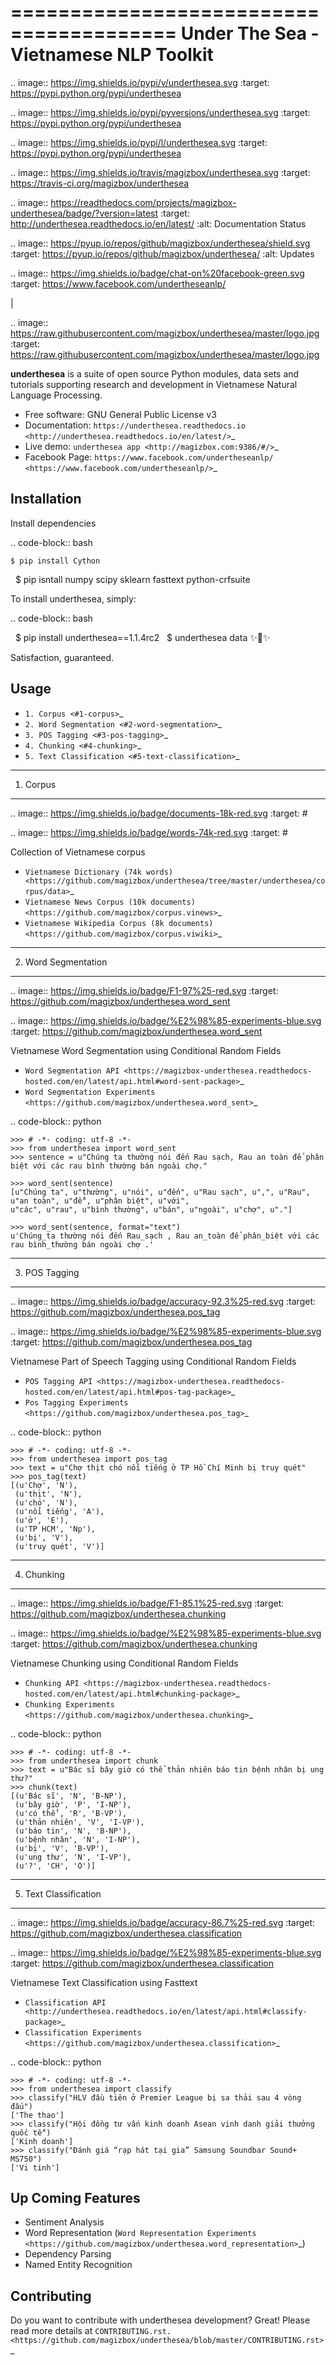 ========================================
Under The Sea - Vietnamese NLP Toolkit
========================================


.. image:: https://img.shields.io/pypi/v/underthesea.svg
        :target: https://pypi.python.org/pypi/underthesea

.. image:: https://img.shields.io/pypi/pyversions/underthesea.svg
        :target: https://pypi.python.org/pypi/underthesea

.. image:: https://img.shields.io/pypi/l/underthesea.svg
        :target: https://pypi.python.org/pypi/underthesea

.. image:: https://img.shields.io/travis/magizbox/underthesea.svg
        :target: https://travis-ci.org/magizbox/underthesea

.. image:: https://readthedocs.com/projects/magizbox-underthesea/badge/?version=latest
        :target: http://underthesea.readthedocs.io/en/latest/
        :alt: Documentation Status

.. image:: https://pyup.io/repos/github/magizbox/underthesea/shield.svg
        :target: https://pyup.io/repos/github/magizbox/underthesea/
        :alt: Updates

.. image:: https://img.shields.io/badge/chat-on%20facebook-green.svg
    :target: https://www.facebook.com/undertheseanlp/

|

.. image:: https://raw.githubusercontent.com/magizbox/underthesea/master/logo.jpg
        :target: https://raw.githubusercontent.com/magizbox/underthesea/master/logo.jpg

**underthesea** is a suite of open source Python modules, data sets and tutorials supporting research and development in Vietnamese Natural Language Processing.

* Free software: GNU General Public License v3
* Documentation: `https://underthesea.readthedocs.io <http://underthesea.readthedocs.io/en/latest/>`_
* Live demo: `underthesea app <http://magizbox.com:9386/#/>`_
* Facebook Page: `https://www.facebook.com/undertheseanlp/ <https://www.facebook.com/undertheseanlp/>`_

Installation
----------------------------------------

Install dependencies


.. code-block:: bash

    $ pip install Cython
    $ pip isntall numpy scipy sklearn fasttext python-crfsuite

To install underthesea, simply:

.. code-block:: bash

    $ pip install underthesea==1.1.4rc2
    $ underthesea data
    ✨🍰✨

Satisfaction, guaranteed.

Usage
----------------------------------------

* `1. Corpus <#1-corpus>`_
* `2. Word Segmentation <#2-word-segmentation>`_
* `3. POS Tagging <#3-pos-tagging>`_
* `4. Chunking <#4-chunking>`_
* `5. Text Classification <#5-text-classification>`_

****************************************
1. Corpus
****************************************

.. image:: https://img.shields.io/badge/documents-18k-red.svg
        :target: #

.. image:: https://img.shields.io/badge/words-74k-red.svg
        :target: #

Collection of Vietnamese corpus

* `Vietnamese Dictionary (74k words) <https://github.com/magizbox/underthesea/tree/master/underthesea/corpus/data>`_
* `Vietnamese News Corpus (10k documents) <https://github.com/magizbox/corpus.vinews>`_
* `Vietnamese Wikipedia Corpus (8k documents) <https://github.com/magizbox/corpus.viwiki>`_

****************************************
2. Word Segmentation
****************************************

.. image:: https://img.shields.io/badge/F1-97%25-red.svg
        :target: https://github.com/magizbox/underthesea.word_sent

.. image:: https://img.shields.io/badge/%E2%98%85-experiments-blue.svg
        :target: https://github.com/magizbox/underthesea.word_sent

Vietnamese Word Segmentation using Conditional Random Fields

* `Word Segmentation API <https://magizbox-underthesea.readthedocs-hosted.com/en/latest/api.html#word-sent-package>`_
* `Word Segmentation Experiments <https://github.com/magizbox/underthesea.word_sent>`_

.. code-block:: python

    >>> # -*- coding: utf-8 -*-
    >>> from underthesea import word_sent
    >>> sentence = u"Chúng ta thường nói đến Rau sạch, Rau an toàn để phân biệt với các rau bình thường bán ngoài chợ."

    >>> word_sent(sentence)
    [u"Chúng ta", u"thường", u"nói", u"đến", u"Rau sạch", u",", u"Rau", u"an toàn", u"để", u"phân biệt", u"với",
    u"các", u"rau", u"bình thường", u"bán", u"ngoài", u"chợ", u"."]

    >>> word_sent(sentence, format="text")
    u'Chúng_ta thường nói đến Rau_sạch , Rau an_toàn để phân_biệt với các rau bình_thường bán ngoài chợ .'

****************************************
3. POS Tagging
****************************************

.. image:: https://img.shields.io/badge/accuracy-92.3%25-red.svg
        :target: https://github.com/magizbox/underthesea.pos_tag

.. image:: https://img.shields.io/badge/%E2%98%85-experiments-blue.svg
        :target: https://github.com/magizbox/underthesea.pos_tag

Vietnamese Part of Speech Tagging using Conditional Random Fields

* `POS Tagging API <https://magizbox-underthesea.readthedocs-hosted.com/en/latest/api.html#pos-tag-package>`_
* `Pos Tagging Experiments <https://github.com/magizbox/underthesea.pos_tag>`_

.. code-block:: python

    >>> # -*- coding: utf-8 -*-
    >>> from underthesea import pos_tag
    >>> text = u"Chợ thịt chó nổi tiếng ở TP Hồ Chí Minh bị truy quét"
    >>> pos_tag(text)
    [(u'Chợ', 'N'),
     (u'thịt', 'N'),
     (u'chó', 'N'),
     (u'nổi tiếng', 'A'),
     (u'ở', 'E'),
     (u'TP HCM', 'Np'),
     (u'bị', 'V'),
     (u'truy quét', 'V')]

****************************************
4. Chunking
****************************************

.. image:: https://img.shields.io/badge/F1-85.1%25-red.svg
		:target: https://github.com/magizbox/underthesea.chunking

.. image:: https://img.shields.io/badge/%E2%98%85-experiments-blue.svg
		:target: https://github.com/magizbox/underthesea.chunking

Vietnamese Chunking using Conditional Random Fields

* `Chunking API <https://magizbox-underthesea.readthedocs-hosted.com/en/latest/api.html#chunking-package>`_
* `Chunking Experiments <https://github.com/magizbox/underthesea.chunking>`_

.. code-block:: python

    >>> # -*- coding: utf-8 -*-
    >>> from underthesea import chunk
    >>> text = u"Bác sĩ bây giờ có thể thản nhiên báo tin bệnh nhân bị ung thư?"
    >>> chunk(text)
    [(u'Bác sĩ', 'N', 'B-NP'),
     (u'bây giờ', 'P', 'I-NP'),
     (u'có thể', 'R', 'B-VP'),
     (u'thản nhiên', 'V', 'I-VP'),
     (u'báo tin', 'N', 'B-NP'),
     (u'bệnh nhân', 'N', 'I-NP'),
     (u'bị', 'V', 'B-VP'),
     (u'ung thư', 'N', 'I-VP'),
     (u'?', 'CH', 'O')]

****************************************
5. Text Classification
****************************************

.. image:: https://img.shields.io/badge/accuracy-86.7%25-red.svg
    :target: https://github.com/magizbox/underthesea.classification

.. image:: https://img.shields.io/badge/%E2%98%85-experiments-blue.svg
    :target: https://github.com/magizbox/underthesea.classification

Vietnamese Text Classification using Fasttext

* `Classification API <http://underthesea.readthedocs.io/en/latest/api.html#classify-package>`_
* `Classification Experiments <https://github.com/magizbox/underthesea.classification>`_

.. code-block:: python

    >>> # -*- coding: utf-8 -*-
    >>> from underthesea import classify
    >>> classify("HLV đầu tiên ở Premier League bị sa thải sau 4 vòng đấu")
    ['The thao']
    >>> classify("Hội đồng tư vấn kinh doanh Asean vinh danh giải thưởng quốc tế")
    ['Kinh doanh']
    >>> classify("Đánh giá “rạp hát tại gia” Samsung Soundbar Sound+ MS750")
    ['Vi tinh']

Up Coming Features
----------------------------------------

* Sentiment Analysis
* Word Representation (`Word Representation Experiments <https://github.com/magizbox/underthesea.word_representation>`_)
* Dependency Parsing
* Named Entity Recognition

Contributing
----------------------------------------

Do you want to contribute with underthesea development? Great! Please read more details at `CONTRIBUTING.rst. <https://github.com/magizbox/underthesea/blob/master/CONTRIBUTING.rst>`_
